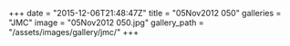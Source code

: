 +++
date = "2015-12-06T21:48:47Z"
title = "05Nov2012 050"
galleries = "JMC"
image = "05Nov2012 050.jpg"
gallery_path = "/assets/images/gallery/jmc/"
+++
